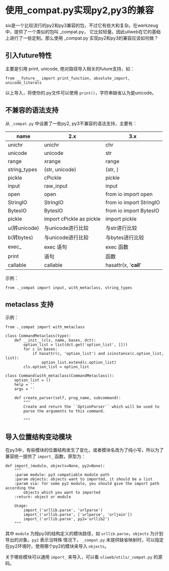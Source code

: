 # 使用_compat.py实现py2,py3的兼容

six是一个比较流行的py2和py3兼容的包，不过它有些大和复杂。在werkzeug中，提供了一个类似的包叫 _compat.py，
它比较轻量。因此uliweb在它的基础上进行了一些定制。那么使用 _compat.py 实现py2和py3的兼容应该如何做？

## 引入future特性

主要是引用 print, unicode, 绝对路径导入相关的future支持，如：

```
from __future__ import print_function, absolute_import, unicode_literals
```

以上导入，将使你的.py文件可以使用 `print()`，字符串缺省认为是unicode。

## 不兼容的语法支持

从 `_compat.py` 中设置了一些py2, py3不兼容的语法支持，主要有：


|name        | 2.x        | 3.x        |
|------------| -----------| -----------|
|unichr      | unichr     |     chr    |
|unicode     | unicode    |     str    |
|range       | xrange     |     range  |
|string_types| (str, unicode) | (str, )|
|pickle      | cPickle    |     pickle |
|input       | raw_input  |     input  |
|open        | open       | from io import open |
|StringIO    | StringIO   | from io import StringIO |
|BytesIO     | BytesIO    | from io import BytesIO |
|pickle      | import cPickle as pickle | import pickle |
|u(转unicode) | 与unicode进行比较| 与str进行比较 |
|b(转bytes) | 与unicode进行比较 | 与bytes进行比较 |
|exec_       | exec 语句   | exec 函数   |
|print       | 语句        | 函数        |
|callable    | callable   | hasattr(x, '__call__' |

示例：

```
from ._compat import input, with_metaclass, string_types
```

## metaclass 支持

示例：

```
from ._compat import with_metaclass

class CommandMetaclass(type):
    def __init__(cls, name, bases, dct):
        option_list = list(dct.get('option_list', []))
        for c in bases:
            if hasattr(c, 'option_list') and isinstance(c.option_list, list):
                option_list.extend(c.option_list)
        cls.option_list = option_list

class Command(with_metaclass(CommandMetaclass)):
    option_list = ()
    help = ''
    args = ''

    def create_parser(self, prog_name, subcommand):
        """
        Create and return the ``OptionParser`` which will be used to
        parse the arguments to this command.

        """
```

## 导入位置结构变动模块

在py3中，有些模块的位置结构发生了变化，或者模块名改为了纯小写，所以为了兼容统一提供了 `import_` 函数，原型为：

```
def import_(module, objects=None, py2=None):
    """
    :param module: py3 compatiable module path
    :param objects: objects want to imported, it should be a list
    :param via: for some py2 module, you should give the import path according the
        objects which you want to imported
    :return: object or module

    Usage:
        import_('urllib.parse', 'urlparse')
        import_('urllib.parse', ['urlparse', 'urljoin'])
        import_('urllib.parse', py2='urllib2')
    """
```

其中 `module` 为按py3的结构定义的模块路径，如 `urllib.parse`，`objects` 为计划导出的对象。`py2` 表示当特殊
情况下， `_compat.py` 未提供缺省映射时，可以指定在py2环境时，使用哪个py2的模块来导入 `objects`。

关于哪些模块可以通用 `import_` 来导入，可以看 `uliweb/utils/_compat.py` 的源码。